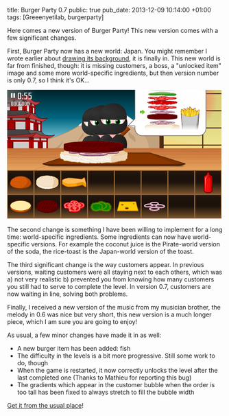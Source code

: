 title: Burger Party 0.7
public: true
pub_date: 2013-12-09 10:14:00 +01:00
tags: [Greeenyetilab, burgerparty]


Here comes a new version of Burger Party! This new version comes with a few significant changes.

First, Burger Party now has a new world: Japan. You might remember I wrote earlier about [drawing its background](../japan-background/), it is finally in. This new world is far from finished, though: it is missing customers, a boss, a "unlocked item" image and some more world-specific ingredients, but then version number is only 0.7, so I think it's OK...

[![Japan World, showing customers waiting in line and new rice toast](/projects/burgerparty/0.7/thumb-world-3.png)](/projects/burgerparty/0.7/world-3.png)

The second change is something I have been willing to implement for a long time: world-specific ingredients. Some ingredients can now have world-specific versions. For example the coconut juice is the Pirate-world version of the soda, the rice-toast is the Japan-world version of the toast.

The third significant change is the way customers appear. In previous versions, waiting customers were all staying next to each others, which was a) not very realistic b) prevented you from knowing how many customers you still had to serve to complete the level. In version 0.7, customers are now waiting in line, solving both problems.

Finally, I received a new version of the music from my musician brother, the melody in 0.6 was nice but very short, this new version is a much longer piece, which I am sure you are going to enjoy!

As usual, a few minor changes have made it in as well:

- A new burger item has been added: fish
- The difficulty in the levels is a bit more progressive. Still some work to do, though
- When the game is restarted, it now correctly unlocks the level after the last completed one (Thanks to Mathieu for reporting this bug)
- The gradients which appear in the customer bubble when the order is too tall has been fixed to always stretch to fill the bubble width

[Get it from the usual place](/projects/burgerparty/)!

